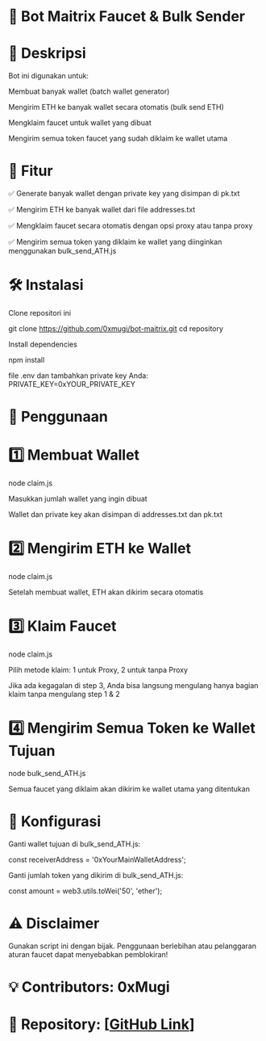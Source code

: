 # 🚀 Bot Maitrix Faucet & Bulk Sender

# 📌 Deskripsi

Bot ini digunakan untuk:

Membuat banyak wallet (batch wallet generator)

Mengirim ETH ke banyak wallet secara otomatis (bulk send ETH)

Mengklaim faucet untuk wallet yang dibuat

Mengirim semua token faucet yang sudah diklaim ke wallet utama

# 📂 Fitur

✅ Generate banyak wallet dengan private key yang disimpan di pk.txt

✅ Mengirim ETH ke banyak wallet dari file addresses.txt

✅ Mengklaim faucet secara otomatis dengan opsi proxy atau tanpa proxy

✅ Mengirim semua token yang diklaim ke wallet yang diinginkan menggunakan bulk_send_ATH.js

# 🛠️ Instalasi

Clone repositori ini

git clone https://github.com/0xmugi/bot-maitrix.git
cd repository

Install dependencies

npm install

file .env dan tambahkan private key Anda: PRIVATE_KEY=0xYOUR_PRIVATE_KEY


# 🚀 Penggunaan

# 1️⃣ Membuat Wallet

node claim.js

Masukkan jumlah wallet yang ingin dibuat

Wallet dan private key akan disimpan di addresses.txt dan pk.txt

# 2️⃣ Mengirim ETH ke Wallet

node claim.js

Setelah membuat wallet, ETH akan dikirim secara otomatis

# 3️⃣ Klaim Faucet

node claim.js

Pilih metode klaim: 1 untuk Proxy, 2 untuk tanpa Proxy

Jika ada kegagalan di step 3, Anda bisa langsung mengulang hanya bagian klaim tanpa mengulang step 1 & 2

# 4️⃣ Mengirim Semua Token ke Wallet Tujuan

node bulk_send_ATH.js

Semua faucet yang diklaim akan dikirim ke wallet utama yang ditentukan

# 📝 Konfigurasi

Ganti wallet tujuan di bulk_send_ATH.js:

const receiverAddress = '0xYourMainWalletAddress';

Ganti jumlah token yang dikirim di bulk_send_ATH.js:

const amount = web3.utils.toWei('50', 'ether');

# ⚠️ Disclaimer

Gunakan script ini dengan bijak. Penggunaan berlebihan atau pelanggaran aturan faucet dapat menyebabkan pemblokiran!

# 💡 Contributors: 0xMugi
# 📌 Repository: [[GitHub Link](https://github.com/0xmugi/)]
